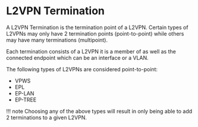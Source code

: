 # L2VPN Termination

A L2VPN Termination is the termination point of a L2VPN.  Certain types of L2VPNs may only have 2 termination points (point-to-point) while others may have many terminations (multipoint).

Each termination consists of a L2VPN it is a member of as well as the connected endpoint which can be an interface or a VLAN.

The following types of L2VPNs are considered point-to-point:

* VPWS
* EPL
* EP-LAN
* EP-TREE

!!! note
    Choosing any of the above types will result in only being able to add 2 terminations to a given L2VPN.
